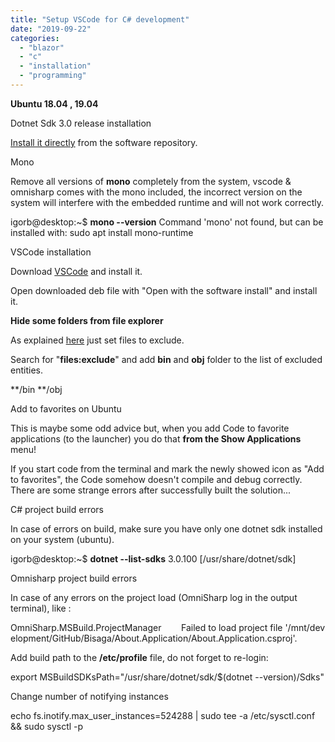 ```yaml
---
title: "Setup VSCode for C# development"
date: "2019-09-22"
categories: 
  - "blazor"
  - "c"
  - "installation"
  - "programming"
---
```


**Ubuntu 18.04 , 19.04**

Dotnet Sdk 3.0 release installation

[Install it directly](https://dotnet.microsoft.com/download/linux-package-manager/ubuntu19-04/sdk-current) from the software repository.

Mono

Remove all versions of **mono** completely from the system, vscode & omnisharp comes with the mono included, the incorrect version on the system will interfere with the embedded runtime and will not work correctly.

 igorb@desktop:~$ **mono --version**
 Command 'mono' not found, but can be installed with:
 sudo apt install mono-runtime 

VSCode installation

Download [VSCode](https://code.visualstudio.com/download) and install it.

Open downloaded deb file with "Open with the software install" and install it.

**Hide some folders from file explorer**

As explained [here](https://stackoverflow.com/questions/30140112/how-do-i-hide-certain-files-from-the-sidebar-in-visual-studio-code) just set files to exclude.

Search for "**files:exclude**" and add **bin** and **obj** folder to the list of excluded entities.

\*\*/bin
\*\*/obj

Add to favorites on Ubuntu

This is maybe some odd advice but, when you add Code to favorite applications (to the launcher) you do that **from the Show Applications** menu!

If you start code from the terminal and mark the newly showed icon as "Add to favorites", the Code somehow doesn't compile and debug correctly. There are some strange errors after successfully built the solution...

C# project build errors

In case of errors on build, make sure you have only one dotnet sdk installed on your system (ubuntu).

igorb@desktop:~$ **dotnet --list-sdks**
3.0.100 \[/usr/share/dotnet/sdk\]

Omnisharp project build errors

In case of any errors on the project load (OmniSharp log in the output terminal), like :

OmniSharp.MSBuild.ProjectManager        Failed to load project file '/mnt/development/GitHub/Bisaga/About.Application/About.Application.csproj'.

Add build path to the **/etc/profile** file, do not forget to re-login:

export MSBuildSDKsPath="/usr/share/dotnet/sdk/$(dotnet --version)/Sdks"

Change number of notifying instances

echo fs.inotify.max\_user\_instances=524288 | sudo tee -a /etc/sysctl.conf && sudo sysctl -p
